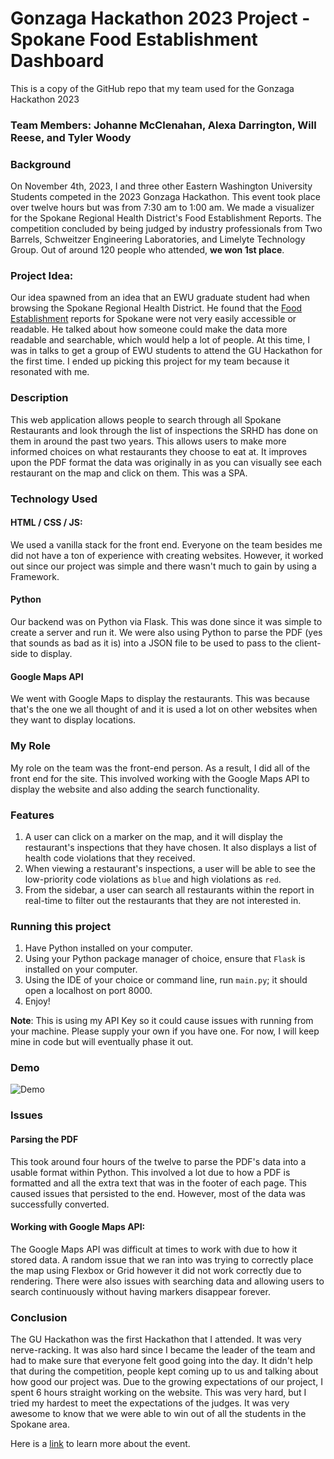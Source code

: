 # Gonzaga Hackathon 2023 Project - Spokane Food Establishment Dashboard
This is a copy of the GitHub repo that my team used for the Gonzaga Hackathon 2023

### Team Members: Johanne McClenahan, Alexa Darrington, Will Reese, and Tyler Woody

### Background
On November 4th, 2023, I and three other Eastern Washington University Students competed in the 2023 Gonzaga Hackathon. This event took place over twelve hours but was from 7:30 am to 1:00 am. We made a visualizer for the Spokane Regional Health District's Food Establishment Reports. The competition concluded by being judged by industry professionals from Two Barrels, Schweitzer Engineering Laboratories, and Limelyte Technology Group. Out of around 120 people who attended, **we won 1st place**.

### Project Idea:
Our idea spawned from an idea that an EWU graduate student had when browsing the Spokane Regional Health District. He found that the [Food Establishment](https://srhd.org/programs-and-services/food-establishment-inspections) reports for Spokane were not very easily accessible or readable. He talked about how someone could make the data more readable and searchable, which would help a lot of people. At this time, I was in talks to get a group of EWU students to attend the GU Hackathon for the first time. I ended up picking this project for my team because it resonated with me.

### Description
This web application allows people to search through all Spokane Restaurants and look through the list of inspections the SRHD has done on them in around the past two years. This allows users to make more informed choices on what restaurants they choose to eat at. It improves upon the PDF format the data was originally in as you can visually see each restaurant on the map and click on them. This was a SPA.

### Technology Used
#### HTML / CSS / JS:
We used a vanilla stack for the front end. Everyone on the team besides me did not have a ton of experience with creating websites. However, it worked out since our project was simple and there wasn't much to gain by using a Framework.
#### Python
Our backend was on Python via Flask. This was done since it was simple to create a server and run it. We were also using Python to parse the PDF (yes that sounds as bad as it is) into a JSON file to be used to pass to the client-side to display.
#### Google Maps API
We went with Google Maps to display the restaurants. This was because that's the one we all thought of and it is used a lot on other websites when they want to display locations.

### My Role
My role on the team was the front-end person. As a result, I did all of the front end for the site. This involved working with the Google Maps API to display the website and also adding the search functionality.

### Features
1. A user can click on a marker on the map, and it will display the restaurant's inspections that they have chosen. It also displays a list of health code violations that they received.
2. When viewing a restaurant's inspections, a user will be able to see the low-priority code violations as `blue` and high violations as `red`.
3. From the sidebar, a user can search all restaurants within the report in real-time to filter out the restaurants that they are not interested in.

### Running this project
1. Have Python installed on your computer.
2. Using your Python package manager of choice, ensure that `Flask` is installed on your computer.
3. Using the IDE of your choice or command line, run `main.py`; it should open a localhost on port 8000.
4. Enjoy!

<b>Note</b>: This is using my API Key so it could cause issues with running from your machine. Please supply your own if you have one. For now, I will keep mine in code but will eventually phase it out.

### Demo
![Demo](/docs/SRHD%20Food%20Establishment%20Inspection%20Dashboard%20Demo.gif)

### Issues
#### Parsing the PDF
This took around four hours of the twelve to parse the PDF's data into a usable format within Python. This involved a lot due to how a PDF is formatted and all the extra text that was in the footer of each page. This caused issues that persisted to the end. However, most of the data was successfully converted.
#### Working with Google Maps API:
The Google Maps API was difficult at times to work with due to how it stored data. A random issue that we ran into was trying to correctly place the map using Flexbox or Grid however it did not work correctly due to rendering. There were also issues with searching data and allowing users to search continuously without having markers disappear forever.

### Conclusion
The GU Hackathon was the first Hackathon that I attended. It was very nerve-racking. It was also hard since I became the leader of the team and had to make sure that everyone felt good going into the day. It didn't help that during the competition, people kept coming up to us and talking about how good our project was. Due to the growing expectations of our project, I spent 6 hours straight working on the website. This was very hard, but I tried my hardest to meet the expectations of the judges. It was very awesome to know that we were able to win out of all the students in the Spokane area.

Here is a [link](https://www.gonzaga.edu/news-events/stories/2023/11/20/hackathon-2023) to learn more about the event.
